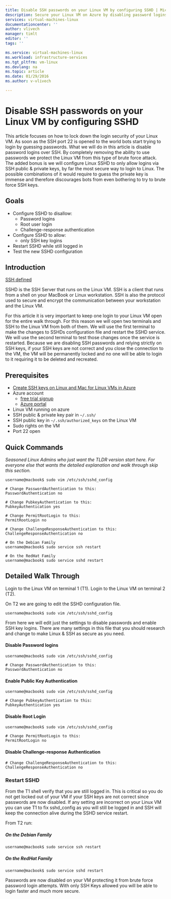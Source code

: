 ```yaml
---
title: Disable SSH passwords on your Linux VM by configuring SSHD | Microsoft Azure
description: Secure your Linux VM on Azure by disabling password logins for SSH.
services: virtual-machines-linux
documentationcenter: ''
author: vlivech
manager: timlt
editor: ''
tags: ''

ms.service: virtual-machines-linux
ms.workload: infrastructure-services
ms.tgt_pltfrm: vm-linux
ms.devlang: na
ms.topic: article
ms.date: 01/29/2016
ms.author: v-vlivech

---
```

# Disable SSH passwords on your Linux VM by configuring SSHD
This article focuses on how to lock down the login security of your Linux VM.  As soon as the SSH port 22 is opened to the world bots start trying to login by guessing passwords.  What we will do in this article is disable password logins over SSH.  By completely removing the ability to use passwords we protect the Linux VM from this type of brute force attack.  The added bonus is we will configure Linux SSHD to only allow logins via SSH public & private keys, by far the most secure way to login to Linux.  The possible combinations of it would require to guess the private key is immense and therefore discourages bots from even bothering to try to brute force SSH keys.

## Goals
* Configure SSHD to disallow:
  * Password logins
  * Root user login
  * Challenge-response authentication
* Configure SSHD to allow:
  * only SSH key logins
* Restart SSHD while still logged in
* Test the new SSHD configuration

## Introduction
[SSH defined](https://en.wikipedia.org/wiki/Secure_Shell)

SSHD is the SSH Server that runs on the Linux VM.  SSH is a client that runs from a shell on your MacBook or Linux workstation.  SSH is also the protocol used to secure and encrypt the communication between your workstation and the Linux VM.

For this article it is very important to keep one login to your Linux VM open for the entire walk through.  For this reason we will open two terminals and SSH to the Linux VM from both of them.  We will use the first terminal to make the changes to SSHDs configuration file and restart the SSHD service.  We will use the second terminal to test those changes once the service is restarted.  Because we are disabling SSH passwords and relying strictly on SSH keys, if your SSH keys are not correct and you close the connection to the VM, the VM will be permanently locked and no one will be able to login to it requiring it to be deleted and recreated.

## Prerequisites
* [Create SSH keys on Linux and Mac for Linux VMs in Azure](link.md)
* Azure account
  * [free trial signup](https://azure.microsoft.com/pricing/free-trial/)
  * [Azure portal](http://portal.azure.com)
* Linux VM running on azure
* SSH public & private key pair in `~/.ssh/`
* SSH public key in `~/.ssh/authorized_keys` on the Linux VM
* Sudo rights on the VM
* Port 22 open

## Quick Commands
*Seasoned Linux Admins who just want the TLDR version start here.  For everyone else that wants the detailed explanation and walk through skip this section.*

```
username@macbook$ sudo vim /etc/ssh/sshd_config

# Change PasswordAuthentication to this:
PasswordAuthentication no

# Change PubkeyAuthentication to this:
PubkeyAuthentication yes

# Change PermitRootLogin to this:
PermitRootLogin no

# Change ChallengeResponseAuthentication to this:
ChallengeResponseAuthentication no

# On the Debian Family
username@macbook$ sudo service ssh restart

# On the RedHat Family
username@macbook$ sudo service sshd restart
```

## Detailed Walk Through
Login to the Linux VM on terminal 1 (T1).  Login to the Linux VM on terminal 2 (T2).

On T2 we are going to edit the SSHD configuration file.  

```
username@macbook$ sudo vim /etc/ssh/sshd_config
```

From here we will edit just the settings to disable passwords and enable SSH key logins.  There are many settings in this file that you should research and change to make Linux & SSH as secure as you need.

#### Disable Password logins
```
username@macbook$ sudo vim /etc/ssh/sshd_config

# Change PasswordAuthentication to this:
PasswordAuthentication no
```

#### Enable Public Key Authentication
```
username@macbook$ sudo vim /etc/ssh/sshd_config

# Change PubkeyAuthentication to this:
PubkeyAuthentication yes
```

#### Disable Root Login
```
username@macbook$ sudo vim /etc/ssh/sshd_config

# Change PermitRootLogin to this:
PermitRootLogin no
```

#### Disable Challenge-response Authentication
```
# Change ChallengeResponseAuthentication to this:
ChallengeResponseAuthentication no
```

### Restart SSHD
From the T1 shell verify that you are still logged in.  This is critical so you do not get locked out of your VM if your SSH keys are not correct since passwords are now disabled.  If any setting are incorrect on your Linux VM you can use T1 to fix sshd_config as you will still be logged in and SSH will keep the connection alive during the SSHD service restart.

From T2 run:

##### On the Debian Family
```
username@macbook$ sudo service ssh restart
```

##### On the RedHat Family
```
username@macbook$ sudo service sshd restart
```

Passwords are now disabled on your VM protecting it from brute force password login attempts.  With only SSH Keys allowed you will be able to login faster and much more secure.

